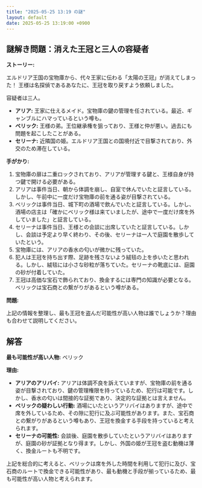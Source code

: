 ```yaml
---
title: "2025-05-25 13:19 の謎"
layout: default
date: 2025-05-25 13:19:00 +0900
---
```

## 謎解き問題：消えた王冠と三人の容疑者

**ストーリー:**

エルドリア王国の宝物庫から、代々王家に伝わる「太陽の王冠」が消えてしまった！ 王様は名探偵であるあなたに、王冠を取り戻すよう依頼しました。

容疑者は三人。

*   **アリア:** 王家に仕えるメイド。宝物庫の鍵の管理を任されている。最近、ギャンブルにハマっているという噂も。
*   **ベリック:** 王様の弟。王位継承権を狙っており、王様と仲が悪い。過去にも問題を起こしたことがある。
*   **セリーナ:** 近隣国の姫。エルドリア王国との国境付近で目撃されており、外交のため滞在している。

**手がかり:**

1.  宝物庫の扉は二重ロックされており、アリアが管理する鍵と、王様自身が持つ鍵で開ける必要がある。
2.  アリアは事件当日、朝から体調を崩し、自室で休んでいたと証言している。しかし、午前中に一度だけ宝物庫の前を通る姿が目撃されている。
3.  ベリックは事件当日、城下町の酒場で飲んでいたと証言している。しかし、酒場の店主は「確かにベリック様は来ていましたが、途中で一度だけ席を外していました」と証言している。
4.  セリーナは事件当日、王様との会談に出席していたと証言している。しかし、会談は予定より早く終わり、その後、セリーナは一人で庭園を散歩していたという。
5.  宝物庫には、アリアの香水の匂いが微かに残っていた。
6.  犯人は王冠を持ち出す際、足跡を残さないよう絨毯の上を歩いたと思われる。しかし、絨毯には小さな砂粒が落ちていた。セリーナの靴底には、庭園の砂が付着していた。
7.  王冠は高価な宝石で飾られており、換金するには専門の知識が必要となる。ベリックは宝石商との繋がりがあるという噂がある。

**問題:**

上記の情報を整理し、最も王冠を盗んだ可能性が高い人物は誰でしょうか？理由も合わせて説明してください。

## 解答

**最も可能性が高い人物:** ベリック

**理由:**

*   **アリアのアリバイ:** アリアは体調不良を訴えていますが、宝物庫の前を通る姿が目撃されており、鍵の管理権限を持っているため、犯行は可能です。しかし、香水の匂いは間接的な証拠であり、決定的な証拠とは言えません。
*   **ベリックの疑わしい行動:** 酒場にいたというアリバイはありますが、途中で席を外しているため、その隙に犯行に及ぶ可能性があります。また、宝石商との繋がりがあるという噂もあり、王冠を換金する手段を持っていると考えられます。
*   **セリーナの可能性:** 会談後、庭園を散歩していたというアリバイはありますが、庭園の砂が証拠となり得ます。しかし、外国の姫が王冠を盗む動機は薄く、換金ルートも不明です。

上記を総合的に考えると、ベリックは席を外した時間を利用して犯行に及び、宝石商のルートで換金できる可能性があり、最も動機と手段が揃っているため、最も可能性が高い人物と考えられます。
